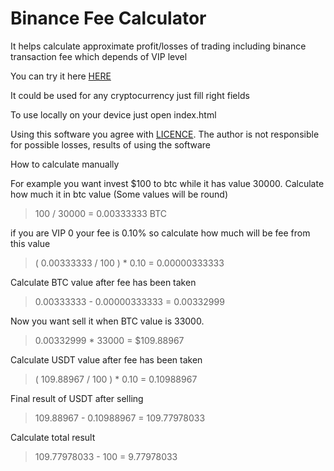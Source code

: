 # Binance Fee Calculator

It helps calculate approximate profit/losses of trading including binance transaction fee which depends of VIP level 

You can try it here [HERE](https://svtcore.github.io/binance-fee-calculator "HERE")

It could be used for any cryptocurrency just fill right fields

To use locally on your device just open index.html

Using this software you agree with [LICENCE](../master/LICENSE). The author is not responsible for possible losses, results of using the software

How to calculate manually

For example you want invest $100 to btc while it has value 30000. Calculate how much it in btc value (Some values will be round)
> 100 / 30000 = 0.00333333 BTC

if you are VIP 0 your fee is 0.10% so calculate how much will be fee from this value
> ( 0.00333333 / 100 ) * 0.10 = 0.00000333333

Calculate BTC value after fee has been taken
> 0.00333333 - 0.00000333333 = 0.00332999

Now you want sell it when BTC value is 33000.
> 0.00332999 * 33000 = $109.88967

Calculate USDT value after fee has been taken
> ( 109.88967 / 100 ) * 0.10 = 0.10988967

Final result of USDT after selling
> 109.88967 - 0.10988967 = 109.77978033

Calculate total result
> 109.77978033 - 100 = 9.77978033
